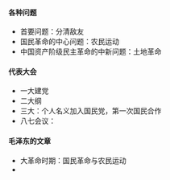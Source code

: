 #### 各种问题

- 首要问题：分清敌友
- 国民革命的中心问题：农民运动
- 中国资产阶级民主革命的中新问题：土地革命





#### 代表大会

- 一大建党
- 二大纲
- 三大：个人名义加入国民党，第一次国民合作
- 八七会议：

#### 毛泽东的文章

- 大革命时期：国民革命与农民运动
- 